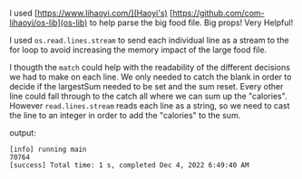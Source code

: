 I used [https://www.lihaoyi.com/](Haoyi's) [https://github.com/com-lihaoyi/os-lib](os-lib) to help parse the big food file.  Big props!  Very Helpful!

I used `os.read.lines.stream` to send each individual line as a stream to the for loop to avoid increasing the memory impact of the large food file.

I thougth the `match` could help with the readability of the different decisions we had to make on each line.  We only needed to catch the blank in order to decide if the largestSum needed to be set and the sum reset.  Every other line could fall through to the catch all where we can sum up the "calories".  However `read.lines.stream` reads each line as a string, so we need to cast the line to an integer in order to add the "calories" to the sum.


output:
```
[info] running main
70764
[success] Total time: 1 s, completed Dec 4, 2022 6:49:40 AM
```